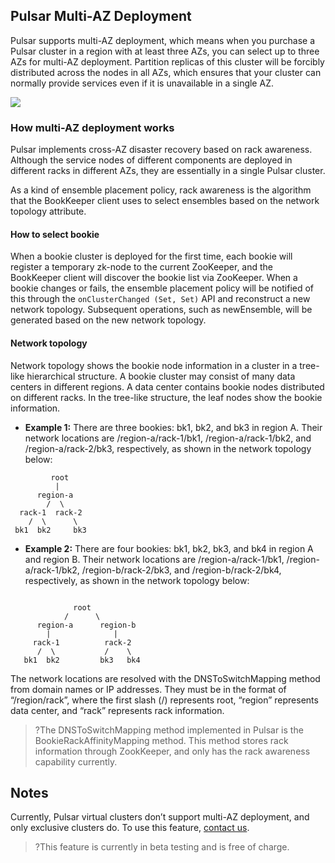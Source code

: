 
## Pulsar Multi-AZ Deployment

Pulsar supports multi-AZ deployment, which means when you purchase a Pulsar cluster in a region with at least three AZs, you can select up to three AZs for multi-AZ deployment. Partition replicas of this cluster will be forcibly distributed across the nodes in all AZs, which ensures that your cluster can normally provide services even if it is unavailable in a single AZ.

![](https://qcloudimg.tencent-cloud.cn/raw/c641db94fbacd0a1a8a2a12b927f6c71.jpg)

### How multi-AZ deployment works

Pulsar implements cross-AZ disaster recovery based on rack awareness. Although the service nodes of different components are deployed in different racks in different AZs, they are essentially in a single Pulsar cluster.

As a kind of ensemble placement policy, rack awareness is the algorithm that the BookKeeper client uses to select ensembles based on the network topology attribute.

#### How to select bookie

When a bookie cluster is deployed for the first time, each bookie will register a temporary zk-node to the current ZooKeeper, and the BookKeeper client will discover the bookie list via ZooKeeper. When a bookie changes or fails, the ensemble placement policy will be notified of this through the `onClusterChanged (Set, Set)` API and reconstruct a new network topology. Subsequent operations, such as newEnsemble, will be generated based on the new network topology.


#### Network topology

Network topology shows the bookie node information in a cluster in a tree-like hierarchical structure. A bookie cluster may consist of many data centers in different regions. A data center contains bookie nodes distributed on different racks. In the tree-like structure, the leaf nodes show the bookie information.

-  **Example 1:** There are three bookies: bk1, bk2, and bk3 in region A. Their network locations are /region-a/rack-1/bk1, /region-a/rack-1/bk2, and /region-a/rack-2/bk3, respectively, as shown in the network topology below:
```
         root
          |
      region-a
        /  \
  rack-1  rack-2
    /  \      \
 bk1  bk2     bk3

```
- **Example 2:** There are four bookies: bk1, bk2, bk3, and bk4 in region A and region B. Their network locations are /region-a/rack-1/bk1, /region-a/rack-1/bk2, /region-b/rack-2/bk3, and /region-b/rack-2/bk4, respectively, as shown in the network topology below:
```

              root
            /      \
      region-a      region-b
        |              |  
     rack-1          rack-2
      /  \           /    \
   bk1  bk2         bk3   bk4

```

The network locations are resolved with the DNSToSwitchMapping method from domain names or IP addresses. They must be in the format of “/region/rack”, where the first slash (/) represents root, “region” represents data center, and “rack” represents rack information.

>?The DNSToSwitchMapping method implemented in Pulsar is the BookieRackAffinityMapping method. This method stores rack information through ZookKeeper, and only has the rack awareness capability currently.

## Notes

Currently, Pulsar virtual clusters don’t support multi-AZ deployment, and only exclusive clusters do. To use this feature, [contact us](https://www.tencentcloud.com/contact-us).

>?This feature is currently in beta testing and is free of charge.
